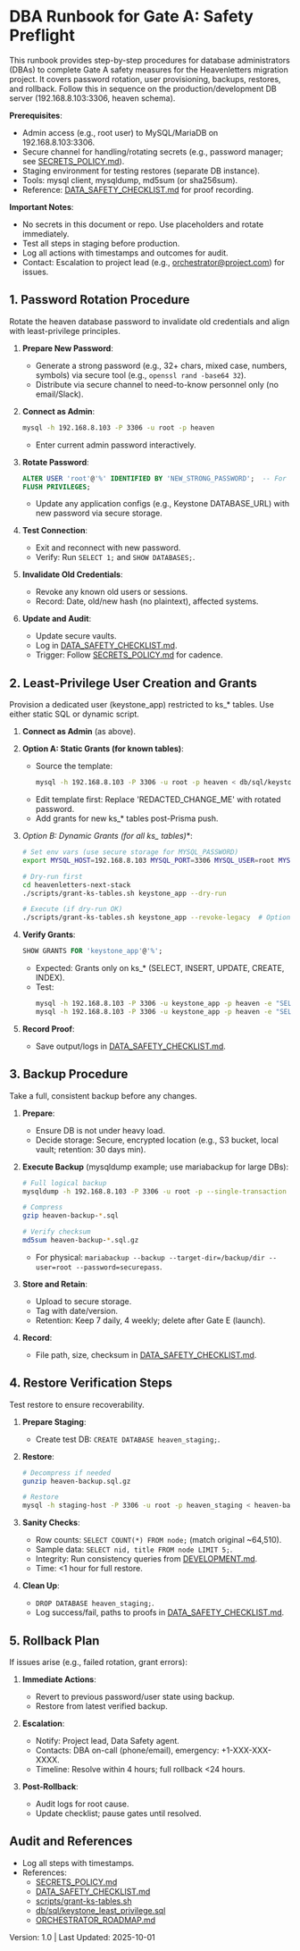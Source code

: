 # DBA Runbook for Gate A: Safety Preflight

This runbook provides step-by-step procedures for database administrators (DBAs) to complete Gate A safety measures for the Heavenletters migration project. It covers password rotation, user provisioning, backups, restores, and rollback. Follow this in sequence on the production/development DB server (192.168.8.103:3306, heaven schema).

**Prerequisites**:
- Admin access (e.g., root user) to MySQL/MariaDB on 192.168.8.103:3306.
- Secure channel for handling/rotating secrets (e.g., password manager; see [SECRETS_POLICY.md](heavenletters-next-stack/docs/SECRETS_POLICY.md)).
- Staging environment for testing restores (separate DB instance).
- Tools: mysql client, mysqldump, md5sum (or sha256sum).
- Reference: [DATA_SAFETY_CHECKLIST.md](heavenletters-next-stack/docs/DATA_SAFETY_CHECKLIST.md) for proof recording.

**Important Notes**:
- No secrets in this document or repo. Use placeholders and rotate immediately.
- Test all steps in staging before production.
- Log all actions with timestamps and outcomes for audit.
- Contact: Escalation to project lead (e.g., orchestrator@project.com) for issues.

## 1. Password Rotation Procedure
Rotate the heaven database password to invalidate old credentials and align with least-privilege principles.

1. **Prepare New Password**:
   - Generate a strong password (e.g., 32+ chars, mixed case, numbers, symbols) via secure tool (e.g., `openssl rand -base64 32`).
   - Distribute via secure channel to need-to-know personnel only (no email/Slack).

2. **Connect as Admin**:
   ```bash
   mysql -h 192.168.8.103 -P 3306 -u root -p heaven
   ```
   - Enter current admin password interactively.

3. **Rotate Password**:
   ```sql
   ALTER USER 'root'@'%' IDENTIFIED BY 'NEW_STRONG_PASSWORD';  -- For admin if needed
   FLUSH PRIVILEGES;
   ```
   - Update any application configs (e.g., Keystone DATABASE_URL) with new password via secure storage.

4. **Test Connection**:
   - Exit and reconnect with new password.
   - Verify: Run `SELECT 1;` and `SHOW DATABASES;`.

5. **Invalidate Old Credentials**:
   - Revoke any known old users or sessions.
   - Record: Date, old/new hash (no plaintext), affected systems.

6. **Update and Audit**:
   - Update secure vaults.
   - Log in [DATA_SAFETY_CHECKLIST.md](heavenletters-next-stack/docs/DATA_SAFETY_CHECKLIST.md).
   - Trigger: Follow [SECRETS_POLICY.md](heavenletters-next-stack/docs/SECRETS_POLICY.md) for cadence.

## 2. Least-Privilege User Creation and Grants
Provision a dedicated user (keystone_app) restricted to ks_* tables. Use either static SQL or dynamic script.

1. **Connect as Admin** (as above).

2. **Option A: Static Grants (for known tables)**:
   - Source the template:
     ```bash
     mysql -h 192.168.8.103 -P 3306 -u root -p heaven < db/sql/keystone_least_privilege.sql
     ```
   - Edit template first: Replace 'REDACTED_CHANGE_ME' with rotated password.
   - Add grants for new ks_* tables post-Prisma push.

3. **Option B: Dynamic Grants (for all ks_* tables)**:
   ```bash
   # Set env vars (use secure storage for MYSQL_PASSWORD)
   export MYSQL_HOST=192.168.8.103 MYSQL_PORT=3306 MYSQL_USER=root MYSQL_PASSWORD=securepass MYSQL_DB=heaven

   # Dry-run first
   cd heavenletters-next-stack
   ./scripts/grant-ks-tables.sh keystone_app --dry-run

   # Execute (if dry-run OK)
   ./scripts/grant-ks-tables.sh keystone_app --revoke-legacy  # Optional: revoke legacy if broad grants exist
   ```

4. **Verify Grants**:
   ```sql
   SHOW GRANTS FOR 'keystone_app'@'%';
   ```
   - Expected: Grants only on ks_* (SELECT, INSERT, UPDATE, CREATE, INDEX).
   - Test:
     ```bash
     mysql -h 192.168.8.103 -P 3306 -u keystone_app -p heaven -e "SELECT * FROM ks_heavenletter LIMIT 1;"  # Success
     mysql -h 192.168.8.103 -P 3306 -u keystone_app -p heaven -e "SELECT * FROM node LIMIT 1;"  # Fail: Access denied
     ```

5. **Record Proof**:
   - Save output/logs in [DATA_SAFETY_CHECKLIST.md](heavenletters-next-stack/docs/DATA_SAFETY_CHECKLIST.md).

## 3. Backup Procedure
Take a full, consistent backup before any changes.

1. **Prepare**:
   - Ensure DB is not under heavy load.
   - Decide storage: Secure, encrypted location (e.g., S3 bucket, local vault; retention: 30 days min).

2. **Execute Backup** (mysqldump example; use mariabackup for large DBs):
   ```bash
   # Full logical backup
   mysqldump -h 192.168.8.103 -P 3306 -u root -p --single-transaction --routines --triggers heaven > heaven-backup-$(date +%Y%m%d-%H%M%S).sql

   # Compress
   gzip heaven-backup-*.sql

   # Verify checksum
   md5sum heaven-backup-*.sql.gz
   ```
   - For physical: `mariabackup --backup --target-dir=/backup/dir --user=root --password=securepass`.

3. **Store and Retain**:
   - Upload to secure storage.
   - Tag with date/version.
   - Retention: Keep 7 daily, 4 weekly; delete after Gate E (launch).

4. **Record**:
   - File path, size, checksum in [DATA_SAFETY_CHECKLIST.md](heavenletters-next-stack/docs/DATA_SAFETY_CHECKLIST.md).

## 4. Restore Verification Steps
Test restore to ensure recoverability.

1. **Prepare Staging**:
   - Create test DB: `CREATE DATABASE heaven_staging;`.

2. **Restore**:
   ```bash
   # Decompress if needed
   gunzip heaven-backup.sql.gz

   # Restore
   mysql -h staging-host -P 3306 -u root -p heaven_staging < heaven-backup.sql
   ```

3. **Sanity Checks**:
   - Row counts: `SELECT COUNT(*) FROM node;` (match original ~64,510).
   - Sample data: `SELECT nid, title FROM node LIMIT 5;`.
   - Integrity: Run consistency queries from [DEVELOPMENT.md](heavenletters-next-stack/docs/DEVELOPMENT.md).
   - Time: <1 hour for full restore.

4. **Clean Up**:
   - `DROP DATABASE heaven_staging;`.
   - Log success/fail, paths to proofs in [DATA_SAFETY_CHECKLIST.md](heavenletters-next-stack/docs/DATA_SAFETY_CHECKLIST.md).

## 5. Rollback Plan
If issues arise (e.g., failed rotation, grant errors):

1. **Immediate Actions**:
   - Revert to previous password/user state using backup.
   - Restore from latest verified backup.

2. **Escalation**:
   - Notify: Project lead, Data Safety agent.
   - Contacts: DBA on-call (phone/email), emergency: +1-XXX-XXX-XXXX.
   - Timeline: Resolve within 4 hours; full rollback <24 hours.

3. **Post-Rollback**:
   - Audit logs for root cause.
   - Update checklist; pause gates until resolved.

## Audit and References
- Log all steps with timestamps.
- References:
  - [SECRETS_POLICY.md](heavenletters-next-stack/docs/SECRETS_POLICY.md)
  - [DATA_SAFETY_CHECKLIST.md](heavenletters-next-stack/docs/DATA_SAFETY_CHECKLIST.md)
  - [scripts/grant-ks-tables.sh](heavenletters-next-stack/scripts/grant-ks-tables.sh)
  - [db/sql/keystone_least_privilege.sql](heavenletters-next-stack/db/sql/keystone_least_privilege.sql)
  - [ORCHESTRATOR_ROADMAP.md](heavenletters-next-stack/docs/ORCHESTRATOR_ROADMAP.md)

Version: 1.0 | Last Updated: 2025-10-01